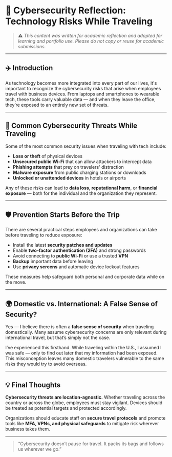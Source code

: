 # 🧳 Cybersecurity Reflection: Technology Risks While Traveling

> ⚠️ _This content was written for academic reflection and adapted for learning and portfolio use. Please do not copy or reuse for academic submissions._

---

## ✈️ Introduction

As technology becomes more integrated into every part of our lives, it's important to recognize the cybersecurity risks that arise when employees travel with business devices. From laptops and smartphones to wearable tech, these tools carry valuable data — and when they leave the office, they’re exposed to an entirely new set of threats.

---

## 🔐 Common Cybersecurity Threats While Traveling

Some of the most common security issues when traveling with tech include:

- **Loss or theft** of physical devices  
- **Unsecured public Wi-Fi** that can allow attackers to intercept data  
- **Phishing attempts** that prey on travelers' distraction  
- **Malware exposure** from public charging stations or downloads  
- **Unlocked or unattended devices** in hotels or airports

Any of these risks can lead to **data loss, reputational harm**, or **financial exposure** — both for the individual and the organization they represent.

---

## 🛡️ Prevention Starts Before the Trip

There are several practical steps employees and organizations can take before traveling to reduce exposure:

- Install the latest **security patches and updates**  
- Enable **two-factor authentication (2FA)** and strong passwords  
- Avoid connecting to **public Wi-Fi** or use a trusted **VPN**  
- **Backup** important data before leaving  
- Use **privacy screens** and automatic device lockout features  

These measures help safeguard both personal and corporate data while on the move.

---

## 🌍 Domestic vs. International: A False Sense of Security?

Yes — I believe there is often a **false sense of security** when traveling domestically. Many assume cybersecurity concerns are only relevant during international travel, but that’s simply not the case.

I’ve experienced this firsthand. While traveling within the U.S., I assumed I was safe — only to find out later that my information had been exposed. This misconception leaves many domestic travelers vulnerable to the same risks they would try to avoid overseas.

---

## 💡 Final Thoughts

**Cybersecurity threats are location-agnostic.** Whether traveling across the country or across the globe, employees must stay vigilant. Devices should be treated as potential targets and protected accordingly.

Organizations should educate staff on **secure travel protocols** and promote tools like **MFA, VPNs, and physical safeguards** to mitigate risk wherever business takes them.

---

> “Cybersecurity doesn’t pause for travel. It packs its bags and follows us wherever we go.”

